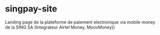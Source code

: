# singpay-site
Landing page de la plateforme de paiement electronique via mobile money de la SING SA (Integrateur Airtel Money, MoovMoney))
